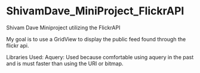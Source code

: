 # ShivamDave_MiniProject_FlickrAPI
Shivam Dave
Miniproject utilizing the FlickrAPI

My goal is to use a GridView to display the public feed found through the flickr api.


Libraries Used:
  Aquery: Used because comfortable using aquery in the past and is must faster than using the URI or bitmap.


